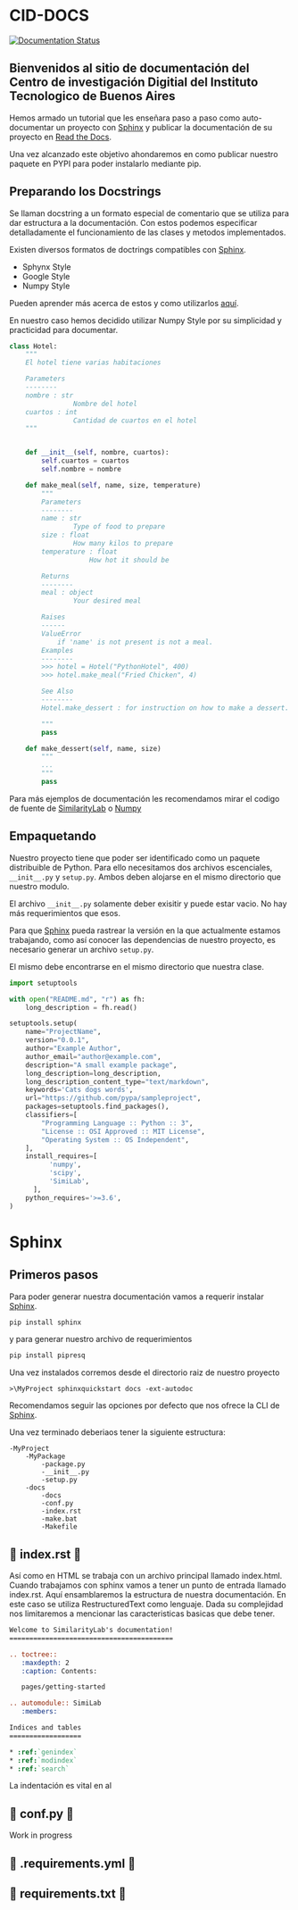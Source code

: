 # CID-DOCS

[![Documentation Status](https://readthedocs.org/projects/cid-docs/badge/?version=latest)](https://cid-docs.readthedocs.io/en/latest/?badge=latest)

## Bienvenidos al sitio de documentación del <b>Centro de investigación Digitial</b> del Instituto Tecnologico de Buenos Aires

Hemos armado un tutorial que les enseñara paso a paso como auto-documentar un proyecto con [Sphinx](https://www.sphinx-doc.org) y publicar la documentación de su proyecto en [Read the Docs](https://readthedocs.org).

Una vez alcanzado este objetivo ahondaremos en como publicar nuestro paquete en PYPI para poder instalarlo mediante pip.

## Preparando los Docstrings

Se llaman docstring a un formato especial de comentario que se utiliza para dar estructura a la documentación. Con estos podemos especificar detalladamente el funcionamiento de las clases y metodos implementados.

Existen diversos formatos de doctrings compatibles con [Sphinx](<[https://link](https://www.sphinx-doc.org)>).

 <ul>
    <li>Sphynx Style</li>
    <li>Google Style</li>
    <li>Numpy Style</li>
</ul>

Pueden aprender más acerca de estos y como utilizarlos [aquí](https://https://www.datacamp.com/community/tutorials/docstrings-python).

En nuestro caso hemos decidido utilizar Numpy Style por su simplicidad y practicidad para documentar.

```python
class Hotel:
    """
    El hotel tiene varias habitaciones

    Parameters
    --------
    nombre : str
                Nombre del hotel
    cuartos : int
                Cantidad de cuartos en el hotel
    """


    def __init__(self, nombre, cuartos):
        self.cuartos = cuartos
        self.nombre = nombre

    def make_meal(self, name, size, temperature)
        """
        Parameters
        --------
        name : str
                Type of food to prepare
        size : float
                How many kilos to prepare
        temperature : float
                    How hot it should be

        Returns
        --------
        meal : object
                Your desired meal

        Raises
        ------
        ValueError
            if 'name' is not present is not a meal.
        Examples
        --------
        >>> hotel = Hotel("PythonHotel", 400)
        >>> hotel.make_meal("Fried Chicken", 4)

        See Also
        --------
        Hotel.make_dessert : for instruction on how to make a dessert.

        """
        pass

    def make_dessert(self, name, size)
        """
        ...
        """
        pass

```

Para más ejemplos de documentación les recomendamos mirar el codigo de fuente de [SimilarityLab](https://github.com/CID-ITBA/cid-docs) o [Numpy](https://github.com/numpy/numpy)

## Empaquetando

Nuestro proyecto tiene que poder ser identificado como un paquete distribuible de Python. Para ello necesitamos dos archivos escenciales, `__init__.py` y `setup.py`. Ambos deben alojarse en el mismo directorio que nuestro modulo.

El archivo `__init__.py` solamente deber exisitir y puede estar vacio. No hay más requerimientos que esos.

Para que [Sphinx](<[https://link](https://www.sphinx-doc.org)>) pueda rastrear la versión en la que actualmente estamos trabajando, como así conocer las dependencias de nuestro proyecto, es necesario generar un archivo `setup.py`.

El mismo debe encontrarse en el mismo directorio que nuestra clase.

```python
import setuptools

with open("README.md", "r") as fh:
    long_description = fh.read()

setuptools.setup(
    name="ProjectName",
    version="0.0.1",
    author="Example Author",
    author_email="author@example.com",
    description="A small example package",
    long_description=long_description,
    long_description_content_type="text/markdown",
    keywords='Cats dogs words',
    url="https://github.com/pypa/sampleproject",
    packages=setuptools.find_packages(),
    classifiers=[
        "Programming Language :: Python :: 3",
        "License :: OSI Approved :: MIT License",
        "Operating System :: OS Independent",
    ],
    install_requires=[
          'numpy',
          'scipy',
          'SimiLab',
      ],
    python_requires='>=3.6',
)

```

# Sphinx

## Primeros pasos

Para poder generar nuestra documentación vamos a requerir instalar [Sphinx](<[https://link](https://www.sphinx-doc.org)>).

```python
pip install sphinx
```

y para generar nuestro archivo de requerimientos

```python
pip install pipresq
```

Una vez instalados corremos desde el directorio raiz de nuestro proyecto

```
>\MyProject sphinxquickstart docs -ext-autodoc
```

Recomendamos seguir las opciones por defecto que nos ofrece la CLI de [Sphinx](<[https://link](https://www.sphinx-doc.org)>).

Una vez terminado deberiaos tener la siguiente estructura:

```
-MyProject
    -MyPackage
        -package.py
        -__init__.py
        -setup.py
    -docs
        -docs
        -conf.py
        -index.rst
        -make.bat
        -Makefile
```

## :construction: index.rst :construction:

Así como en HTML se trabaja con un archivo principal llamado index.html. Cuando trabajamos con sphinx vamos a tener un punto de entrada llamado index.rst. Aquí ensamblaremos la estructura de nuestra documentación.
En este caso se utiliza RestructuredText como lenguaje. Dada su complejidad nos limitaremos a mencionar las caracteristicas basicas que debe tener.

```rst
Welcome to SimilarityLab's documentation!
=========================================

.. toctree::
   :maxdepth: 2
   :caption: Contents:

   pages/getting-started

.. automodule:: SimiLab
   :members:

Indices and tables
==================

* :ref:`genindex`
* :ref:`modindex`
* :ref:`search`

```

La indentación es vital en al

## :construction: conf.py :construction:

Work in progress

## :construction: .requirements.yml :construction:

## :construction: requirements.txt :construction:

<!-- pipreqs                        -->
<!-- El objetivo de utilizar [Sphinx]([https://link](https://www.sphinx-doc.org)) es el de auto-generar la documentación de nuestro paquete de Python. Para e
Generar un paquete distribuible de Python incluyendo __init__.py vacío y el correspondiente archivo setup.py
```shell
pip install sphinx
"""
Correr en el directorio raiz de nuestro paquete, es decir un nivel arriba de la carpeta de donde esta el paquete
"""
sphinx-quickstart docs
```

El comando nos guiara a traves de una serie de pasos. Se recomienda dejar todo en default salvo *nombres* y números de *version*.

Una vez hecho esto tendremos el siguiente árbol

root
 -paquete
 -docs -->
